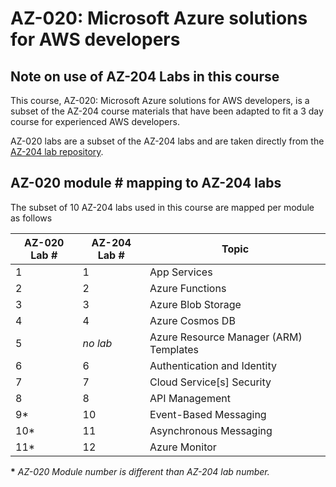 # AZ-020: Microsoft Azure solutions for AWS developers

## Note on use of AZ-204 Labs in this course

This course, AZ-020: Microsoft Azure solutions for AWS developers, is a subset of the AZ-204 course materials that have been adapted to fit a 3 day course for experienced AWS developers.

AZ-020 labs are a subset of the AZ-204 labs and are taken directly from the [AZ-204 lab repository](https://github.com/MicrosoftLearning/AZ-204-DevelopingSolutionsforMicrosoftAzure).

## AZ-020 module # mapping to AZ-204 labs

The subset of 10 AZ-204 labs used in this course are mapped per module as follows

| AZ-020 Lab # | AZ-204 Lab # | Topic |
| --- | --- | --- |
| 1 | 1 | App Services |
| 2 | 2 | Azure Functions |
| 3 | 3 | Azure Blob Storage |
| 4 | 4 | Azure Cosmos DB |
| 5 | *no lab* | Azure Resource Manager (ARM) Templates |
| 6 | 6 | Authentication and Identity |
| 7 | 7 | Cloud Service\[s\] Security |
| 8 | 8 | API Management |
| 9* | 10 | Event-Based Messaging |
| 10* | 11 | Asynchronous Messaging |
| 11* | 12 | Azure Monitor |

**\*** *AZ-020 Module number is different than AZ-204 lab number.*
